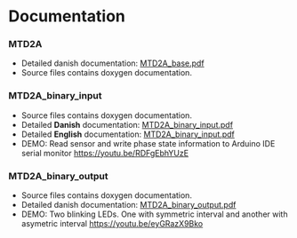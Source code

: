 # Documentation

### MTD2A

* Detailed danish documentation: [MTD2A_base.pdf](/doc/MTD2A.pdf) 
* Source files contains doxygen documentation.

### MTD2A_binary_input 
* Source files contains doxygen documentation.
* Detailed **Danish** documentation: [MTD2A_binary_input.pdf](/doc/MTD2A_binary_input.pdf)
* Detailed **English** documentation: [MTD2A_binary_input.pdf](/doc/MTD2A_binary_input%20-%20english.pdf)
* DEMO: Read sensor and write phase state information to Arduino IDE serial monitor https://youtu.be/RDFgEbhYUzE

### MTD2A_binary_output
* Source files contains doxygen documentation.
* Detailed danish documentation: [MTD2A_binary_output.pdf](/doc/MTD2A_binary_output.pdf)
* DEMO: Two blinking LEDs. One with symmetric interval and another with asymetric interval https://youtu.be/eyGRazX9Bko


